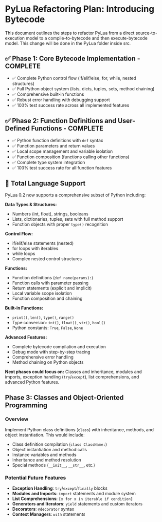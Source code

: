 # PyLua Refactoring Plan: Introducing Bytecode

This document outlines the steps to refactor PyLua from a direct source-to-execution model to a compile-to-bytecode and then execute-bytecode model. This change will be done in the PyLua folder inside src.

## ✅ Phase 1: Core Bytecode Implementation - COMPLETE

- ✅ Complete Python control flow (if/elif/else, for, while, nested structures)
- ✅ Full Python object system (lists, dicts, tuples, sets, method chaining)  
- ✅ Comprehensive built-in functions
- ✅ Robust error handling with debugging support
- ✅ 100% test success rate across all implemented features

## ✅ Phase 2: Function Definitions and User-Defined Functions - COMPLETE

- ✅ Python function definitions with `def` syntax
- ✅ Function parameters and return values
- ✅ Local scope management and variable isolation
- ✅ Function composition (functions calling other functions)
- ✅ Complete type system integration
- ✅ 100% test success rate for all function features

## 🚀 Total Language Support

PyLua 0.2 now supports a comprehensive subset of Python including:

**Data Types & Structures:**

- Numbers (int, float), strings, booleans
- Lists, dictionaries, tuples, sets with full method support
- Function objects with proper `type()` recognition

**Control Flow:**

- if/elif/else statements (nested)
- for loops with iterables
- while loops
- Complex nested control structures

**Functions:**

- Function definitions (`def name(params):`)
- Function calls with parameter passing
- Return statements (explicit and implicit)
- Local variable scope isolation
- Function composition and chaining

**Built-in Functions:**

- `print()`, `len()`, `type()`, `range()`
- Type conversion: `int()`, `float()`, `str()`, `bool()`
- Python constants: `True`, `False`, `None`

**Advanced Features:**

- Complete bytecode compilation and execution
- Debug mode with step-by-step tracing
- Comprehensive error handling
- Method chaining on Python objects

**Next phases could focus on:** Classes and inheritance, modules and imports, exception handling (`try`/`except`), list comprehensions, and advanced Python features.

## Phase 3: Classes and Object-Oriented Programming

### Overview

Implement Python class definitions (`class`) with inheritance, methods, and object instantiation. This would include:

- Class definition compilation (`class ClassName:`)
- Object instantiation and method calls
- Instance variables and methods
- Inheritance and method resolution
- Special methods (`__init__`, `__str__`, etc.)

### Potential Future Features

- **Exception Handling**: `try`/`except`/`finally` blocks
- **Modules and Imports**: `import` statements and module system
- **List Comprehensions**: `[x for x in iterable if condition]`
- **Generators and Iterators**: `yield` statements and custom iterators
- **Decorators**: `@decorator` syntax
- **Context Managers**: `with` statements

